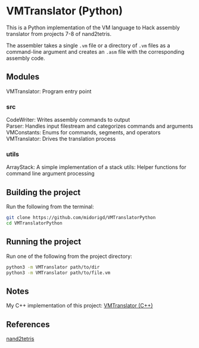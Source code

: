 # VMTranslator (Python)

This is a Python implementation of the VM language to Hack assembly translator from projects 7-8 of nand2tetris.

The assembler takes a single `.vm` file or a directory of `.vm` files as a command-line argument and creates an `.asm` file with the corresponding assembly code.

## Modules

VMTranslator: Program entry point  

### src

CodeWriter: Writes assembly commands to output  
Parser: Handles input filestream and categorizes commands and arguments  
VMConstants: Enums for commands, segments, and operators  
VMTranslator: Drives the translation process  

### utils

ArrayStack: A simple implementation of a stack
utils: Helper functions for command line argument processing

## Building the project

Run the following from the terminal:

```zsh
git clone https://github.com/midorigd/VMTranslatorPython
cd VMTranslatorPython
```

## Running the project

Run one of the following from the project directory:

```zsh
python3 -m VMTranslator path/to/dir
python3 -m VMTranslator path/to/file.vm
```

## Notes

My C++ implementation of this project: [VMTranslator (C++)](https://github.com/midorigd/VMTranslatorCpp)

## References

[nand2tetris](https://www.nand2tetris.org/course)

